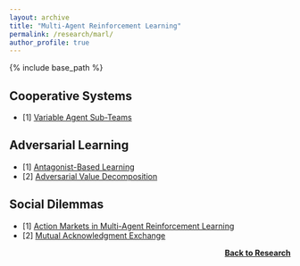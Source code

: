 ```yaml
---
layout: archive
title: "Multi-Agent Reinforcement Learning"
permalink: /research/marl/
author_profile: true
---
```


{% include base_path %}

## Cooperative Systems
- [1] [Variable Agent Sub-Teams](https://openreview.net/forum?id=hyJKKIhfxxT)

## Adversarial Learning
- [1] [Antagonist-Based Learning](https://ifaamas.org/Proceedings/aamas2020/pdfs/p1055.pdf)
- [2] [Adversarial Value Decomposition](https://ojs.aaai.org/index.php/AAAI/article/view/17348)

## Social Dilemmas
- [1] [Action Markets in Multi-Agent Reinforcement Learning](https://link.springer.com/chapter/10.1007/978-3-030-01421-6_24)
- [2] [Mutual Acknowledgment Exchange](https://www.ifaamas.org/Proceedings/aamas2022/pdfs/p1047.pdf)

<div style="float: right;">
    <a href="https://thomyphan.github.io/research/"><strong>Back to Research</strong></a>
</div>